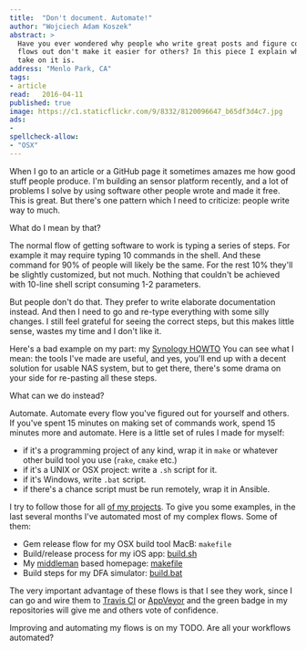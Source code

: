 ```yaml
---
title:	"Don't document. Automate!"
author: "Wojciech Adam Koszek"
abstract: >
  Have you ever wondered why people who write great posts and figure complex
  flows out don't make it easier for others? In this piece I explain what my
  take on it is.
address: "Menlo Park, CA"
tags:
- article
read:	2016-04-11
published: true
image: https://c1.staticflickr.com/9/8332/8120096647_b65df3d4c7.jpg
ads:
- 
spellcheck-allow:
- "OSX"
---
```


When I go to an article or a GitHub page it sometimes amazes me how good
stuff people produce. I'm building an sensor platform recently, and a lot of
problems I solve by using software other people wrote and made it free. This
is great. But there's one pattern which I need to criticize: people write
way to much.

What do I mean by that?

The normal flow of getting software to work is typing a series of steps. For
example it may require typing 10 commands in the shell. And these command
for 90% of people will likely be the same. For the rest 10% they'll be
slightly customized, but not much. Nothing that couldn't be achieved with
10-line shell script consuming 1-2 parameters.

But people don't do that. They prefer to write elaborate documentation
instead. And then I need to go and re-type everything with some silly
changes. I still feel grateful for seeing the correct steps, but this makes
little sense, wastes my time and I don't like it.

Here's a bad example on my part: my [Synology HOWTO][1] You can see what I
mean: the tools I've made are useful, and yes, you'll end up with a decent
solution for usable NAS system, but to get there, there's some drama on your
side for re-pasting all these steps.

What can we do instead?

Automate. Automate every flow you've figured out for yourself and others. If
you've spent 15 minutes on making set of commands work, spend 15 minutes
more and automate. Here is a little set of rules I made for myself:

- if it's a programming project of any kind, wrap it in `make` or whatever
  other build tool you use (`rake`, `cmake` etc.)
- if it's a UNIX or OSX project: write a `.sh` script for it.
- if it's Windows, write `.bat` script.
- if there's a chance script must be run remotely, wrap it in Ansible.

I try to follow those for all [of my projects][2]. To give you some
examples, in the last several months I've automated most of my complex
flows. Some of them:

- Gem release flow for my OSX build tool MacB: `makefile`
- Build/release process for my iOS app: [build.sh][3]
- My [middleman][4] based homepage: [makefile][5]
- Build steps for my DFA simulator: [build.bat][6]

The very important advantage of these flows is that I see they work, since I
can go and wire them to [Travis CI][7] or [AppVeyor][8] and the green badge
in my repositories will give me and others vote of confidence.

Improving and automating my flows is on my TODO. Are all your workflows
automated?

[1]:	https://github.com/wkoszek/synology
[2]:	https://github.com/wkoszek
[3]:	https://github.com/wkoszek/sensorama-ios/blob/master/build.sh
[4]:	https://middlemanapp.com/
[5]:	https://github.com/wkoszek/me/blob/master/makefile
[6]:	https://github.com/wkoszek/flviz/blob/master/build.bat
[7]:	https://travis-ci.org/
[8]:	https://www.appveyor.com/
